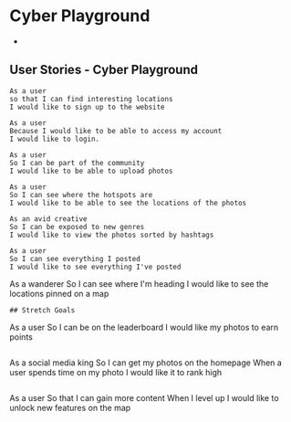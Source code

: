 # Cyber Playground
- 

## User Stories - Cyber Playground

```
As a user 
so that I can find interesting locations
I would like to sign up to the website
```
```
As a user 
Because I would like to be able to access my account 
I would like to login.
```
```
As a user
So I can be part of the community 
I would like to be able to upload photos
```
```
As a user 
So I can see where the hotspots are
I would like to be able to see the locations of the photos
```
```
As an avid creative
So I can be exposed to new genres
I would like to view the photos sorted by hashtags
```
```
As a user 
So I can see everything I posted
I would like to see everything I've posted 
```
As a wanderer
So I can see where I'm heading 
I would like to see the locations pinned on a map
```
## Stretch Goals
```
As a user 
So I can be on the leaderboard 
I would like my photos to earn points
```
```
As a social media king
So I can get my photos on the homepage
When a user spends time on my photo I would like it to rank high
```
```
As a user 
So that I can gain more content
When I level up I would like to unlock new features on the map
```
